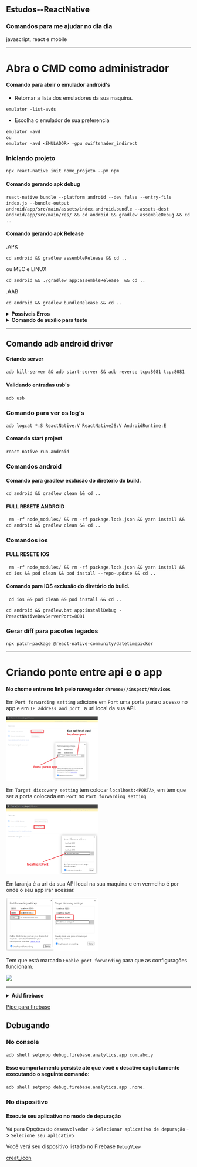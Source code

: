 ## Estudos--ReactNative
### Comandos para me ajudar no dia dia 

javascript, react e mobile 
_________________________________________________________
# Abra o CMD como administrador
#### Comando para abrir o emulador android's
- Retornar a lista dos emuladores da sua maquina.
````
emulator -list-avds
````
- Escolha o emulador de sua preferencia 
````
emulator -avd 
ou
emulator -avd <EMULADOR> -gpu swiftshader_indirect

````
### Iniciando projeto
````
npx react-native init nome_projeto --pm npm
````
#### Comando gerando apk debug
````
react-native bundle --platform android --dev false --entry-file index.js --bundle-output android/app/src/main/assets/index.android.bundle --assets-dest android/app/src/main/res/ && cd android && gradlew assembleDebug && cd ..
````
#### Comando gerando apk Release
.APK
````
cd android && gradlew assembleRelease && cd ..
````
ou MEC e LINUX
````
cd android && ./gradlew app:assembleRelease  && cd ..
````

.AAB
````
cd android && gradlew bundleRelease && cd ..
````

<details><summary><b>Possiveis Erros</b></summary>
<p>

 Ele pode gerar um erro gigante falando das pastas
 ````
 android\app\src\main\res
 ````
 Delete as pasta com o inicio do nome em ```drawable``` e por ultimo a ```raw```
 

INSTALL_FAILED_VERSION_DOWNGRADE

 ````
O erro  INSTALL_FAILED_VERSION_DOWNGRADE
ocorre quando você está tentando instalar 
um aplicativo no dispositivo ou emulador Android, 
mas a versão do aplicativo no dispositivo é superior à versão que você está tentando instalar. 
 ````
</p>
</details>

<details><summary><b>Comando de auxilio para teste</b></summary>
<p>


````
adb shell input text 'seu_texto'
````

</p>
</details>

_________________________________________________________

## Comando adb android driver
#### Criando server
````
adb kill-server && adb start-server && adb reverse tcp:8081 tcp:8081
````
#### Validando entradas usb's
````
adb usb
````
### Comando para ver os log's
```
adb logcat *:S ReactNative:V ReactNativeJS:V AndroidRuntime:E
```

#### Comando start project
````
react-native run-android
````

### Comandos android

#### Comando para gradlew exclusão do diretório do build.
````
cd android && gradlew clean && cd ..
````

#### FULL RESETE ANDROID
````
 rm -rf node_modules/ && rm -rf package.lock.json && yarn install && cd android && gradlew clean && cd ..
````

### Comandos ios
#### FULL RESETE IOS
````
 rm -rf node_modules/ && rm -rf package.lock.json && yarn install && cd ios && pod clean && pod install --repo-update && cd ..
````

#### Comando para IOS exclusão do diretório do build.
````
 cd ios && pod clean && pod install && cd ..
````

````
cd android && gradlew.bat app:installDebug -PreactNativeDevServerPort=8081
````


### Gerar diff para pacotes legados
```
npx patch-package @react-native-community/datetimepicker
```

_____________________________________________________________________
# Criando ponte entre api e o app

#### No chome entre no link pelo navegador ```chrome://inspect/#devices```

Em ```Port forwarding setting```  adicione em ```Port``` uma porta para o acesso no app e em ```IP address and port ``` a url local da sua API.

<img src="https://github.com/FranciscoWallison/Estudos--ReactNative/blob/master/doc/ex1.png" width="250" />

Em ```Target discovery setting``` tem colocar ```localhost:<PORTA>```, em <PORTA> tem que ser a porta colocada em ```Port``` no ```Port forwarding setting```
  
<img src="https://github.com/FranciscoWallison/Estudos--ReactNative/blob/master/doc/ex2.png" width="250" />

Em laranja é a url da sua API local na sua maquina e em vermelho é por onde o seu app irar acessar.

 <img src="https://github.com/FranciscoWallison/Estudos--ReactNative/blob/master/doc/ex3.png" width="250" />
 
 Tem que está marcado ```Enable port forwarding``` para que as configurações funcionam.
 
 <img src="https://user-images.githubusercontent.com/19413241/200612787-1f28661b-e363-4fde-9a44-74b0e4c6e183.png" width="250" />

_____________________________________________________________________
 
<details><summary><b>Add firebase</b></summary>
# Add firebase 
Documentação para estár iniciando google analytics no react-native [Doc](https://rnfirebase.io/)
</details>
 
[Pipe para firebase](https://firebase.google.com/docs/app-distribution/ios/distribute-cli?hl=pt-br)

## Debugando
### No console
````
adb shell setprop debug.firebase.analytics.app com.abc.y
````
#### Esse comportamento persiste até que você o desative explicitamente executando o seguinte comando:
````
adb shell setprop debug.firebase.analytics.app .none.
````
### No dispositivo

#### Execute seu aplicativo no modo de depuração

Vá para Opções do ````desenvolvedor```` -> ````Selecionar aplicativo de depuração```` -> ````Selecione seu aplicativo````

Você verá seu dispositivo listado no Firebase ````DebugView````

[creat_icon](https://romannurik.github.io/AndroidAssetStudio/icons-launcher.html#foreground.type=image&foreground.space.trim=0&foreground.space.pad=0.45&foreColor=rgba(96%2C%20125%2C%20139%2C%200)&backColor=rgb(255%2C%20255%2C%20255)&crop=1&backgroundShape=circle&effects=none&name=ic_launcher)
